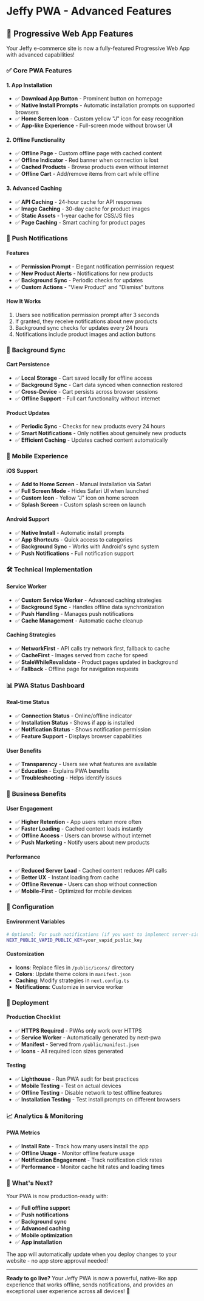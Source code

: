 # Jeffy PWA - Advanced Features

## 🚀 Progressive Web App Features

Your Jeffy e-commerce site is now a fully-featured Progressive Web App with advanced capabilities!

### ✅ **Core PWA Features**

#### **1. App Installation**
- ✅ **Download App Button** - Prominent button on homepage
- ✅ **Native Install Prompts** - Automatic installation prompts on supported browsers
- ✅ **Home Screen Icon** - Custom yellow "J" icon for easy recognition
- ✅ **App-like Experience** - Full-screen mode without browser UI

#### **2. Offline Functionality**
- ✅ **Offline Page** - Custom offline page with cached content
- ✅ **Offline Indicator** - Red banner when connection is lost
- ✅ **Cached Products** - Browse products even without internet
- ✅ **Offline Cart** - Add/remove items from cart while offline

#### **3. Advanced Caching**
- ✅ **API Caching** - 24-hour cache for API responses
- ✅ **Image Caching** - 30-day cache for product images
- ✅ **Static Assets** - 1-year cache for CSS/JS files
- ✅ **Page Caching** - Smart caching for product pages

### 🔔 **Push Notifications**

#### **Features**
- ✅ **Permission Prompt** - Elegant notification permission request
- ✅ **New Product Alerts** - Notifications for new products
- ✅ **Background Sync** - Periodic checks for updates
- ✅ **Custom Actions** - "View Product" and "Dismiss" buttons

#### **How It Works**
1. Users see notification permission prompt after 3 seconds
2. If granted, they receive notifications about new products
3. Background sync checks for updates every 24 hours
4. Notifications include product images and action buttons

### 🔄 **Background Sync**

#### **Cart Persistence**
- ✅ **Local Storage** - Cart saved locally for offline access
- ✅ **Background Sync** - Cart data synced when connection restored
- ✅ **Cross-Device** - Cart persists across browser sessions
- ✅ **Offline Support** - Full cart functionality without internet

#### **Product Updates**
- ✅ **Periodic Sync** - Checks for new products every 24 hours
- ✅ **Smart Notifications** - Only notifies about genuinely new products
- ✅ **Efficient Caching** - Updates cached content automatically

### 📱 **Mobile Experience**

#### **iOS Support**
- ✅ **Add to Home Screen** - Manual installation via Safari
- ✅ **Full Screen Mode** - Hides Safari UI when launched
- ✅ **Custom Icon** - Yellow "J" icon on home screen
- ✅ **Splash Screen** - Custom splash screen on launch

#### **Android Support**
- ✅ **Native Install** - Automatic install prompts
- ✅ **App Shortcuts** - Quick access to categories
- ✅ **Background Sync** - Works with Android's sync system
- ✅ **Push Notifications** - Full notification support

### 🛠 **Technical Implementation**

#### **Service Worker**
- ✅ **Custom Service Worker** - Advanced caching strategies
- ✅ **Background Sync** - Handles offline data synchronization
- ✅ **Push Handling** - Manages push notifications
- ✅ **Cache Management** - Automatic cache cleanup

#### **Caching Strategies**
- ✅ **NetworkFirst** - API calls try network first, fallback to cache
- ✅ **CacheFirst** - Images served from cache for speed
- ✅ **StaleWhileRevalidate** - Product pages updated in background
- ✅ **Fallback** - Offline page for navigation requests

### 📊 **PWA Status Dashboard**

#### **Real-time Status**
- ✅ **Connection Status** - Online/offline indicator
- ✅ **Installation Status** - Shows if app is installed
- ✅ **Notification Status** - Shows notification permission
- ✅ **Feature Support** - Displays browser capabilities

#### **User Benefits**
- ✅ **Transparency** - Users see what features are available
- ✅ **Education** - Explains PWA benefits
- ✅ **Troubleshooting** - Helps identify issues

### 🎯 **Business Benefits**

#### **User Engagement**
- ✅ **Higher Retention** - App users return more often
- ✅ **Faster Loading** - Cached content loads instantly
- ✅ **Offline Access** - Users can browse without internet
- ✅ **Push Marketing** - Notify users about new products

#### **Performance**
- ✅ **Reduced Server Load** - Cached content reduces API calls
- ✅ **Better UX** - Instant loading from cache
- ✅ **Offline Revenue** - Users can shop without connection
- ✅ **Mobile-First** - Optimized for mobile devices

### 🔧 **Configuration**

#### **Environment Variables**
```bash
# Optional: For push notifications (if you want to implement server-side)
NEXT_PUBLIC_VAPID_PUBLIC_KEY=your_vapid_public_key
```

#### **Customization**
- **Icons**: Replace files in `/public/icons/` directory
- **Colors**: Update theme colors in `manifest.json`
- **Caching**: Modify strategies in `next.config.ts`
- **Notifications**: Customize in service worker

### 🚀 **Deployment**

#### **Production Checklist**
- ✅ **HTTPS Required** - PWAs only work over HTTPS
- ✅ **Service Worker** - Automatically generated by next-pwa
- ✅ **Manifest** - Served from `/public/manifest.json`
- ✅ **Icons** - All required icon sizes generated

#### **Testing**
- ✅ **Lighthouse** - Run PWA audit for best practices
- ✅ **Mobile Testing** - Test on actual devices
- ✅ **Offline Testing** - Disable network to test offline features
- ✅ **Installation Testing** - Test install prompts on different browsers

### 📈 **Analytics & Monitoring**

#### **PWA Metrics**
- ✅ **Install Rate** - Track how many users install the app
- ✅ **Offline Usage** - Monitor offline feature usage
- ✅ **Notification Engagement** - Track notification click rates
- ✅ **Performance** - Monitor cache hit rates and loading times

### 🎉 **What's Next?**

Your PWA is now production-ready with:
- ✅ **Full offline support**
- ✅ **Push notifications**
- ✅ **Background sync**
- ✅ **Advanced caching**
- ✅ **Mobile optimization**
- ✅ **App installation**

The app will automatically update when you deploy changes to your website - no app store approval needed!

---

**Ready to go live?** Your Jeffy PWA is now a powerful, native-like app experience that works offline, sends notifications, and provides an exceptional user experience across all devices! 🎉

